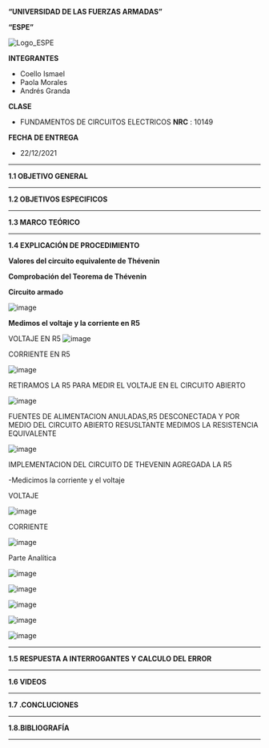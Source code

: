 **“UNIVERSIDAD DE LAS FUERZAS ARMADAS”**

**“ESPE”**

![Logo_ESPE](https://user-images.githubusercontent.com/93800511/140828546-04ee2765-180c-4e68-84cf-8bca73c21c5f.png)

**INTEGRANTES**
* Coello Ismael 
* Paola Morales 
* Andrés Granda
 
**CLASE**
* FUNDAMENTOS DE CIRCUITOS ELECTRICOS **NRC** : 10149

**FECHA DE ENTREGA**
* 22/12/2021
--------------------------------------------------------------------------------------------------------------------------------------------------------------------------------

**1.1 OBJETIVO GENERAL**

--------------------------------------------------------------------------------------------------------------------------------------------------------------------------------

**1.2 OBJETIVOS ESPECIFICOS**

--------------------------------------------------------------------------------------------------------------------------------------------------------------------------------

**1.3 MARCO TEÓRICO**

--------------------------------------------------------------------------------------------------------------------------------------------------------------------------------

**1.4 EXPLICACIÓN DE PROCEDIMIENTO**

**Valores del circuito equivalente de Thévenin**


**Comprobación del Teorema de Thévenin**


**Circuito armado**

![image](https://user-images.githubusercontent.com/93835587/148454029-df3d2acd-32ef-4722-9da8-611160ca6e59.png)

**Medimos el voltaje y la corriente en R5**

VOLTAJE EN R5
![image](https://user-images.githubusercontent.com/93835587/148455077-e4566529-cfc4-4132-a6f5-270c155f3631.png)

CORRIENTE EN R5

![image](https://user-images.githubusercontent.com/93835587/148455716-4cab65db-670b-4b1a-baa8-10e2bce456eb.png)

RETIRAMOS LA R5 PARA MEDIR EL VOLTAJE EN EL CIRCUITO ABIERTO

![image](https://user-images.githubusercontent.com/93835587/148457072-9cac38da-850b-4a60-ab80-2675c365a3f6.png)

FUENTES DE ALIMENTACION ANULADAS,R5 DESCONECTADA Y POR MEDIO DEL CIRCUITO ABIERTO RESUSLTANTE MEDIMOS LA RESISTENCIA EQUIVALENTE 

![image](https://user-images.githubusercontent.com/93835587/148458021-8f9d9646-9716-4bfb-9936-d3030562d7a0.png)

IMPLEMENTACION DEL CIRCUITO DE THEVENIN AGREGADA LA R5

-Medicimos la corriente y el voltaje 

VOLTAJE

![image](https://user-images.githubusercontent.com/93835587/148461953-1702d62e-189c-4487-8637-f7db6c31532a.png)

CORRIENTE

![image](https://user-images.githubusercontent.com/93835587/148462419-39564380-c578-42ce-ad7f-d60e821ce1c9.png)


Parte Analítica 

![image](https://user-images.githubusercontent.com/93835533/148472615-68bfa05b-b8c9-4ed0-a66d-a8261a528a52.png)

![image](https://user-images.githubusercontent.com/93835533/148472623-2ed877c9-a2e2-4e0b-ac42-d84dc8119e43.png)

![image](https://user-images.githubusercontent.com/93835533/148472663-9ae64bb4-a99e-43f3-956e-fb0b3f9e6198.png)

![image](https://user-images.githubusercontent.com/93835533/148472676-bbcfd86a-a180-45a5-bb87-cee6f4300609.png)

![image](https://user-images.githubusercontent.com/93835533/148472683-bd0d65e3-2da9-4df6-a918-94496b92aa7f.png)



--------------------------------------------------------------------------------------------------------------------------------------------------------------------------------

**1.5 RESPUESTA A INTERROGANTES Y CALCULO DEL ERROR**

--------------------------------------------------------------------------------------------------------------------------------------------------------------------------------

**1.6 VIDEOS**

--------------------------------------------------------------------------------------------------------------------------------------------------------------------------------

**1.7 .CONCLUCIONES**

--------------------------------------------------------------------------------------------------------------------------------------------------------------------------------

**1.8.BIBLIOGRAFÍA**

--------------------------------------------------------------------------------------------------------------------------------------------------------------------------------

